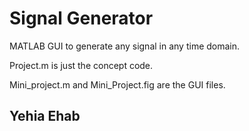 # Signal Generator

MATLAB GUI to generate any signal in any time domain.

Project.m is just the concept code.

Mini_project.m and Mini_Project.fig are the GUI files.

## Yehia Ehab